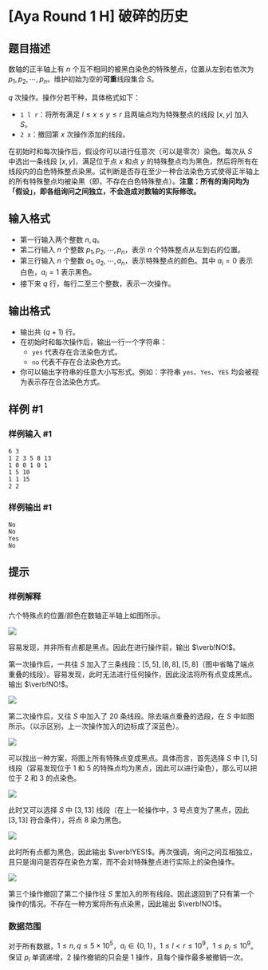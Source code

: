 # [Aya Round 1 H] 破碎的历史

## 题目描述

数轴的正半轴上有 $n$ 个互不相同的被黑白染色的特殊整点，位置从左到右依次为 $p_1,p_2,\cdots,p_n$。维护初始为空的**可重**线段集合 $S$。

$q$ 次操作。操作分若干种，具体格式如下：

- `1 l r`：将所有满足 $l \le x \le y \le r$ 且两端点均为特殊整点的线段 $[x,y]$ 加入 $S$。
- `2 x`：撤回第 $x$ 次操作添加的线段。

在初始时和每次操作后，假设你可以进行任意次（可以是零次）染色。每次从 $S$ 中选出一条线段 $[x,y]$，满足位于点 $x$ 和点 $y$ 的特殊整点均为黑色，然后将所有在线段内的白色特殊整点染黑。试判断是否存在至少一种合法染色方式使得正半轴上的所有特殊整点均被染黑（即，不存在白色特殊整点）。**注意：所有的询问均为「假设」，即各组询问之间独立，不会造成对数轴的实际修改。**


## 输入格式

- 第一行输入两个整数 $n,q$。
- 第二行输入 $n$ 个整数 $p_1,p_2,\cdots,p_n$，表示 $n$ 个特殊整点从左到右的位置。
- 第三行输入 $n$ 个整数 $a_1,a_2,\cdots,a_n$，表示特殊整点的颜色。其中 $a_i=0$ 表示白色，$a_i=1$ 表示黑色。
- 接下来 $q$ 行，每行二至三个整数，表示一次操作。


## 输出格式

- 输出共 $(q+1)$ 行。
- 在初始时和每次操作后，输出一行一个字符串：
  - `yes` 代表存在合法染色方式。
  - `no` 代表不存在合法染色方式。
- 你可以输出字符串的任意大小写形式。例如：字符串 `yes`、`Yes`、`YES` 均会被视为表示存在合法染色方式。

## 样例 #1

### 样例输入 #1
```
6 3
1 2 3 5 8 13
1 0 0 1 0 1
1 5 10
1 1 15
2 2
```

### 样例输出 #1

```
No
No
Yes
No
```

## 提示

### 样例解释

六个特殊点的位置/颜色在数轴正半轴上如图所示。

![](https://cdn.luogu.com.cn/upload/image_hosting/i1hfjrk8.png)

容易发现，并非所有点都是黑点。因此在进行操作前，输出 $\verb!NO!$。

第一次操作后，一共往 $S$ 加入了三条线段：$[5,5],[8,8],[5,8]$（图中省略了端点重叠的线段）。容易发现，此时无法进行任何操作，因此没法将所有点变成黑点。输出 $\verb!NO!$。

![](https://cdn.luogu.com.cn/upload/image_hosting/ayeijyli.png)

第二次操作后，又往 $S$ 中加入了 $20$ 条线段。除去端点重叠的选段，在 $S$ 中如图所示。（以示区别，上一次操作加入的边标成了深蓝色）。

![](https://cdn.luogu.com.cn/upload/image_hosting/icw9ar9m.png)

可以找出一种方案，将图上所有特殊点变成黑点。具体而言，首先选择 $S$ 中 $[1,5]$ 线段（容易发现位于 $1$ 和 $5$ 的特殊点均为黑点，因此可以进行染色），那么可以把位于 $2$ 和 $3$ 的点染色。

![](https://cdn.luogu.com.cn/upload/image_hosting/3k1uvul0.png)

此时又可以选择 $S$ 中 $[3,13]$ 线段（在上一轮操作中，$3$ 号点变为了黑点，因此 $[3,13]$ 符合条件），将点 $8$ 染为黑色。

![](https://cdn.luogu.com.cn/upload/image_hosting/7ebafj63.png)

此时所有点都为黑色，因此输出 $\verb!YES!$。再次强调，询问之间互相独立，且只是询问是否存在染色方案，而不会对特殊整点进行实际上的染色操作。

![](https://cdn.luogu.com.cn/upload/image_hosting/pjqpqvtr.png)

第三个操作撤回了第二个操作往 $S$ 里加入的所有线段。因此退回到了只有第一个操作的情况。不存在一种方案将所有点染黑，因此输出 $\verb!NO!$。

### 数据范围

对于所有数据，$1 \le n,q \le 5 \times 10^5$，$a_i \in \{0,1\}$，$1 \le l< r \le 10^9$，$1 \le p_i \le 10^9$。保证 $p_i$ 单调递增，$2$ 操作撤销的只会是 $1$ 操作，且每个操作最多被撤销一次。

